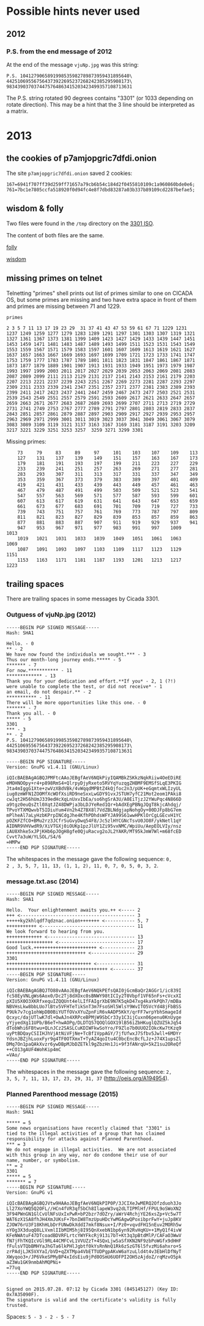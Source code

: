 # Possible hints never used

## 2012
### P.S. from the end message of 2012

At the end of the message `vjuNp.jpg` was this string:

    P.S. 1041279065891998535982789873959431895640\
    442510695567564373922695237268242385295908173\
    9834390370374475764863415203423499357108713631
    
The P.S. string rotated 90 degrees contains "3301" (or 1033 depending on rotate direction). This may be a hint that the 3 line should be interpreted as a matrix.

# 2013

## the cookies of p7amjopgric7dfdi.onion
The site `p7amjopgric7dfdi.onion` saved 2 cookies:

    167=6941f707ff39d259ff71657a79cb6b54c184d2f0455810109c1a960860bde0e6;
    761=7bc1e7805ccfa518920f0d94fc4e8f7dbd83287a03b337b89109cd2287befae5;

## wisdom & folly
Two files were found in the `/tmp` directory on the [3301 ISO](assets/2013/3301).

The content of both files are the same.

[folly](assets/2013/cicados/tmp/folly)

[wisdom](assets/2013/cicados/tmp/wisdom)

## missing primes on telnet
Telnetting "primes" shell prints out list of primes similar to one on CICADA OS, but some primes are missing and two have extra space in front of them and primes are missing between 71 and 1229.

	primes

	2 3 5 7 11 13 17 19 23 29  31 37 41 43 47 53 59 61 67 71 1229 1231 1237 1249 1259 1277 1279 1283 1289 1291 1297 1301 1303 1307 1319 1321 1327 1361 1367 1373 1381 1399 1409 1423 1427 1429 1433 1439 1447 1451 1453 1459 1471 1481 1483 1487 1489 1493 1499 1511 1523 1531 1543 1549 1553 1559 1567 1571 1579 1583 1597 1601 1607 1609 1613 1619 1621 1627 1637 1657 1663 1667 1669 1693 1697 1699 1709 1721 1723 1733 1741 1747 1753 1759 1777 1783 1787 1789 1801 1811 1823 1831 1847 1861 1867 1871 1873 1877 1879 1889 1901 1907 1913 1931 1933 1949 1951 1973 1979 1987 1993 1997 1999 2003 2011 2017 2027 2029 2039 2053 2063 2069 2081 2083 2087 2089 2099 2111 2113 2129 2131 2137 2141 2143 2153 2161 2179 2203 2207 2213 2221 2237 2239 2243 2251 2267 2269 2273 2281 2287 2293 2297 2309 2311 2333 2339 2341 2347 2351 2357 2371 2377 2381 2383 2389 2393 2399 2411 2417 2423 2437 2441 2447 2459 2467 2473 2477 2503 2521 2531 2539 2543 2549 2551 2557 2579 2591 2593 2609 2617 2621 2633 2647 2657 2659 2663 2671 2677 2683 2687 2689 2693 2699 2707 2711 2713 2719 2729 2731 2741 2749 2753 2767 2777 2789 2791 2797 2801 2803 2819 2833 2837 2843 2851 2857 2861 2879 2887 2897 2903 2909 2917 2927 2939 2953 2957 2963 2969 2971 2999 3001 3011 3019 3023 3037 3041 3049 3061 3067 3079 3083 3089 3109 3119 3121 3137 3163 3167 3169 3181 3187 3191 3203 3209 3217 3221 3229 3251 3253 3257  3259 3271 3299 3301

Missing primes:

		73     79     83     89     97     101    103    107    109    113 
		127    131    137    139    149    151    157    163    167    173 
		179    181    191    193    197    199    211    223    227    229 
		233    239    241    251    257    263    269    271    277    281 
		283    293    307    311    313    317    331    337    347    349 
		353    359    367    373    379    383    389    397    401    409 
		419    421    431    433    439    443    449    457    461    463 
		467    479    487    491    499    503    509    521    523    541 
		547    557    563    569    571    577    587    593    599    601 
		607    613    617    619    631    641    643    647    653    659 
		661    673    677    683    691    701    709    719    727    733 
		739    743    751    757    761    769    773    787    797    809 
		811    821    823    827    829    839    853    857    859    863 
		877    881    883    887    907    911    919    929    937    941 
		947    953    967    971    977    983    991    997    1009   1013 
		1019   1021   1031   1033   1039   1049   1051   1061   1063   1069 
		1087   1091   1093   1097   1103   1109   1117   1123   1129   1151 
		1153   1163   1171   1181   1187   1193   1201   1213   1217   1223

## trailing spaces

There are trailing spaces in some messages by Cicada 3301.

### Outguess of vjuNp.jpg (2012)

    -----BEGIN PGP SIGNED MESSAGE-----
    Hash: SHA1
    
    Hello. - 0
    ** - 2 
    We have now found the individuals we sought.*** - 3
    Thus our month-long journey ends.***** - 5
    ******* - 7
    For now.*********** - 11
    ************* - 13
    Thank you for your dedication and effort.**If you* - 2, 1 (?!)
    were unable to complete the test, or did not receive* - 1
    an email, do not despair.** - 2
    *********** - 11
    There will be more opportunities like this one. - 0
    ******* - 7
    Thank you all. - 0
    ***** - 5
    3301
    *** - 3
    ** - 2 
    P.S. 1041279065891998535982789873959431895640\
    442510695567564373922695237268242385295908173\
    9834390370374475764863415203423499357108713631
    
    -----BEGIN PGP SIGNATURE-----
    Version: GnuPG v1.4.11 (GNU/Linux)
    
    iQIcBAEBAgAGBQJPMFtcAAoJEBgfAeV6NQkPiyIQAMBkZSKkzNqkRiiw4OeEDiRE
    eMOHNOOpy+r4+p898RmS4+QlrpyDjyRxeto5RVYqYuzqgZHBMF9EMSfSLqE3PKIG
    Jta4mIggG1Xte+zwVzXBdVBk/4vWqqdMPBtZ4kQjfoc2n3/pUK+eGqmtxWLIzyUL
    iug0zmWFN1ZOOMfXcWOfXsiRD9neSxxLwGDY91vxJSTUH7yfC21Mot2eom1PAki8
    cwJqt2H56hUmJ339edHcXqLnUxvIbEa/so6hgSrA3U/A0EiTjzJ2YWuPqc4N866D
    a9tgz0euQsZtl0XqtJZ48DWPja3bLDJYeRed1Qr+bAdXEgPBNgJQgT8kjcAhdqj/
    TPvoYTXMQwvbT5IDiuYum4Vn2h4Z7BX8l7VdZBLNdgjapNohgOy+00DJFp8bG7em
    mPlheAl7aLyHzbKPrpINCdgJhe4KfhPDhdsWFYJA99S61wwHPKlOrCgLGEcvH1YC
    pOZKFZfCO+BMu2rz3JCfrSuGvyDwq54F8/Jc5zlHYCGNcTsvU0JO8F/ykNetl1qY
    AIDNR9VHVwdR9/XiVTGXj0iOUKp1pzJlUY1Zi95vxNMC/WpiUu/AepEOLVIy/nsz
    iAU8Xhke5xJPjKHb6pJOgH8gfe0QjuRacvg2oJL2YAKR/MT95kJmW7Wl+m68fcED
    Cvvt7a3uW/YLSOL/S4/6
    =HMPw
    -----END PGP SIGNATURE-----

The whitespaces in the message gave the following sequence: <code>0, 2 , 3, 5, 7, 11, 13, (1, 1, 2), 11, 0, 7, 0, 5, 0, 3, 2</code>.

### message.txt.asc (2014)

	-----BEGIN PGP SIGNED MESSAGE-----
	Hash: SHA1

	Hello.  Your enlightenment awaits you.++ <----- 2 
	+++ <------------------------------------------ 3
	+++++ky2khlqdf7qdznac.onion+++++++ <----------- 5, 7
	+++++++++++ <---------------------------------- 11
	We look forward to hearing from you.
	+++++++++++++ <-------------------------------- 13
	+++++++++++++++++ <---------------------------- 17
	Good luck.+++++++++++++++++++++++ <------------ 23
	+++++++++++++++++++++++++++++ <---------------- 29
	3301
	+++++++++++++++++++++++++++++++ <-------------- 31
	+++++++++++++++++++++++++++++++++++++ <-------- 37
	-----BEGIN PGP SIGNATURE-----
	Version: GnuPG v1.4.11 (GNU/Linux)

	iQIcBAEBAgAGBQJTO88vAAoJEBgfAeV6NQkPEfsQAI0jGcmBaQr2AGGr1/ic839I
	fc58EyVNLgWs6Aox0/Dc2Tj8dXOxc0sBNWY98tICIy2T0Vbpf1VF65nFs+cVcxXI
	pXIU5X0O3XKRfxequIZQQUnt4elLIfFAIgrXbE9N7K5qkD47xg4kaYkPQh7/mDBa
	NBVHsLkw8bbLUo7lBtv5VFHTeTikSnT3m7FsoSHl5WlsY9WvITO5VcYd48jFbBSS
	P9Uk7v7cg1ohWpDB0BiYUTfOVxXYuZpnFiR6vAADP5KkY/qrFF7wrpYbhSmageId
	Qcxyc/dajUTlwK7dl+OwAJn4XRPceBPMjW9SbCr33y1C3ijCuxn06penu0KnUyge
	yYjyedXg11UPb/B6eT+hwAOPg/DLDTQ57QOQlGOX19lB56iZbHKuglQZUZ5kJq54
	dTobWhi6FBtwu+QLnJCz2SASLCuKDIWFkwSoYro/F9Zlo7b0UUO2IOkcKw7tKzq9
	uyPtBDQayCSIIHJhVjAtNiVFjNe+TcBf1VppAGY/7jfUfwxJ7Sfbv5Jwll+6MDYr
	YdsnJBZjhLuoxFyr9g4TF0OTXmxT+TyAZ4qoItu4C0bcEncBcfLJz+J74X1upsZl
	DMq7On1paQAkXvzr6ywDBpMJbDZETkl9gZbzHn1Ji+9f3fANrqU+5kZ1su2OReQf
	++CO13gAUF4WohKip4mC
	=VAo/
	-----END PGP SIGNATURE-----

The whitespaces in the message gave the following sequence: <code>2, 3, 5, 7, 11, 13, 17, 23, 29, 31, 37</code> (http://oeis.org/A194954).

### Planned Parenthood message (2015)


	-----BEGIN PGP SIGNED MESSAGE-----
	Hash: SHA1

	***** = 5
	Some news organisations have recently claimed that "3301" is
	tied to the illegal activities of a group that has claimed
	responsibility for attacks against Planned Parenthood.
	*** = 3
	We do not engage in illegal activities.  We are not associated 
	with this group in any way, nor do condone their use of our
	name, number, or symbolism.
	** = 2
	3301
	***** = 5     
	******* = 7
	-----BEGIN PGP SIGNATURE-----
	Version: GnuPG v1

	iQIcBAEBAgAGBQJVtw9HAAoJEBgfAeV6NQkPIP0P/3JCIXeJwMERQ2Ofzduoh3Jo
	Ll27XoYWQ5Q2OFL//HCn4fVR3qf5bCh8IlapeW3vq2dLTIPMlHf/FPUL9oSWoXN2
	3F94PWnGN1GlCvUlNFsUxIxPwR+bP2bzr7dOZry/aWrV4RchjYE26xsZp+Vc5w7T
	WAT6zX1SA8fhJH4XmJUKsF+7bnIW8TmzUpuHDcYwMGAgwQPoxibprFwY+juJp8KV
	ZJOW76rU3F18KhHLbDrFUNwDkXddI7mkf8Nsux+I/Pz0+vqvdFH15nEuv2MORh5w
	nYOg3X3duqQ8LLVxmlIIbMIM5hj8I95QnXxebN1bp6yn92RvHqKU++1MyQ1f4ivW
	KFeNWAtuF47DTcoadBDVRFLrtcYWYFkcRj913i7bT+Kt3q3pBtdMlP/CAFaO3WwV
	fN7jFhTKQIcVGl9RL44CMFCvL1VVUZzT+4SQxLjwSaSfXKN2NF9zbPoWGfx9dHHF
	fFulsVTQbBMHYaJhGTa6lkPHlJgbtf0kYsRnNnQ1Rk6zSzGT6l5fvzMi6ahxro+S
	zrPAdjLJK5VXYaI/bVD+qZXTMpa4VbETTUDPgpAKvW6aYzuLld4t4v3EbHlDfNyT
	XWyqoo3+/JP6VkeSPMyBP4xIdsEiu9jPd0OSmU6UOFPI2OH5zAjdoZ/rqMzvO5pk
	aZ3Wu1GK9nmbAhMQPNi+
	=77uq
	-----END PGP SIGNATURE-----


	Signed on 2015.07.28. 07:12 by Cicada 3301 (845145127) (Key ID: 0x7A35090F).
	The signature is valid and the certificate's validity is fully trusted.

Spaces: <code>5 - 3 - 2 - 5 - 7</code>